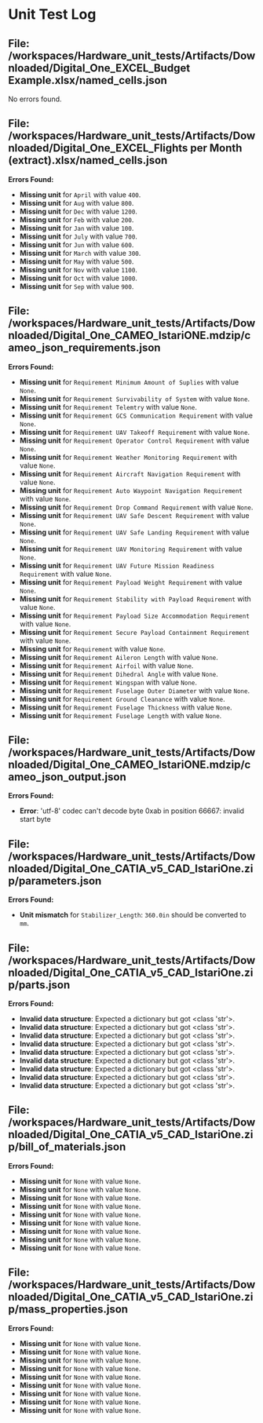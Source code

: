 # Unit Test Log

## File: /workspaces/Hardware_unit_tests/Artifacts/Downloaded/Digital_One_EXCEL_Budget Example.xlsx/named_cells.json
No errors found.

## File: /workspaces/Hardware_unit_tests/Artifacts/Downloaded/Digital_One_EXCEL_Flights per Month (extract).xlsx/named_cells.json
**Errors Found:**
- **Missing unit** for `April` with value `400`.
- **Missing unit** for `Aug` with value `800`.
- **Missing unit** for `Dec` with value `1200`.
- **Missing unit** for `Feb` with value `200`.
- **Missing unit** for `Jan` with value `100`.
- **Missing unit** for `July` with value `700`.
- **Missing unit** for `Jun` with value `600`.
- **Missing unit** for `March` with value `300`.
- **Missing unit** for `May` with value `500`.
- **Missing unit** for `Nov` with value `1100`.
- **Missing unit** for `Oct` with value `1000`.
- **Missing unit** for `Sep` with value `900`.

## File: /workspaces/Hardware_unit_tests/Artifacts/Downloaded/Digital_One_CAMEO_IstariONE.mdzip/cameo_json_requirements.json
**Errors Found:**
- **Missing unit** for `Requirement Minimum Amount of Suplies` with value `None`.
- **Missing unit** for `Requirement Survivability of System` with value `None`.
- **Missing unit** for `Requirement Telemtry` with value `None`.
- **Missing unit** for `Requirement GCS Communication Requirement` with value `None`.
- **Missing unit** for `Requirement UAV Takeoff Requirement` with value `None`.
- **Missing unit** for `Requirement Operator Control Requirement` with value `None`.
- **Missing unit** for `Requirement Weather Monitoring Requirement` with value `None`.
- **Missing unit** for `Requirement Aircraft Navigation Requirement` with value `None`.
- **Missing unit** for `Requirement Auto Waypoint Navigation Requirement` with value `None`.
- **Missing unit** for `Requirement Drop Command Requirement` with value `None`.
- **Missing unit** for `Requirement UAV Safe Descent Requirement` with value `None`.
- **Missing unit** for `Requirement UAV Safe Landing Requirement` with value `None`.
- **Missing unit** for `Requirement UAV Monitoring Requirement` with value `None`.
- **Missing unit** for `Requirement UAV Future Mission Readiness Requirement` with value `None`.
- **Missing unit** for `Requirement Payload Weight Requirement` with value `None`.
- **Missing unit** for `Requirement Stability with Payload Requirement` with value `None`.
- **Missing unit** for `Requirement Payload Size Accommodation Requirement` with value `None`.
- **Missing unit** for `Requirement Secure Payload Containment Requirement` with value `None`.
- **Missing unit** for `Requirement` with value `None`.
- **Missing unit** for `Requirement Aileron Length` with value `None`.
- **Missing unit** for `Requirement Airfoil` with value `None`.
- **Missing unit** for `Requirement Dihedral Angle` with value `None`.
- **Missing unit** for `Requirement Wingspan` with value `None`.
- **Missing unit** for `Requirement Fuselage Outer Diameter` with value `None`.
- **Missing unit** for `Requirement Ground Cleanance` with value `None`.
- **Missing unit** for `Requirement Fuselage Thickness` with value `None`.
- **Missing unit** for `Requirement Fuselage Length` with value `None`.

## File: /workspaces/Hardware_unit_tests/Artifacts/Downloaded/Digital_One_CAMEO_IstariONE.mdzip/cameo_json_output.json
**Errors Found:**
- **Error**: 'utf-8' codec can't decode byte 0xab in position 66667: invalid start byte

## File: /workspaces/Hardware_unit_tests/Artifacts/Downloaded/Digital_One_CATIA_v5_CAD_IstariOne.zip/parameters.json
**Errors Found:**
- **Unit mismatch** for `Stabilizer_Length`: `360.0in` should be converted to `mm`.

## File: /workspaces/Hardware_unit_tests/Artifacts/Downloaded/Digital_One_CATIA_v5_CAD_IstariOne.zip/parts.json
**Errors Found:**
- **Invalid data structure**: Expected a dictionary but got <class 'str'>.
- **Invalid data structure**: Expected a dictionary but got <class 'str'>.
- **Invalid data structure**: Expected a dictionary but got <class 'str'>.
- **Invalid data structure**: Expected a dictionary but got <class 'str'>.
- **Invalid data structure**: Expected a dictionary but got <class 'str'>.
- **Invalid data structure**: Expected a dictionary but got <class 'str'>.
- **Invalid data structure**: Expected a dictionary but got <class 'str'>.
- **Invalid data structure**: Expected a dictionary but got <class 'str'>.
- **Invalid data structure**: Expected a dictionary but got <class 'str'>.

## File: /workspaces/Hardware_unit_tests/Artifacts/Downloaded/Digital_One_CATIA_v5_CAD_IstariOne.zip/bill_of_materials.json
**Errors Found:**
- **Missing unit** for `None` with value `None`.
- **Missing unit** for `None` with value `None`.
- **Missing unit** for `None` with value `None`.
- **Missing unit** for `None` with value `None`.
- **Missing unit** for `None` with value `None`.
- **Missing unit** for `None` with value `None`.
- **Missing unit** for `None` with value `None`.
- **Missing unit** for `None` with value `None`.
- **Missing unit** for `None` with value `None`.

## File: /workspaces/Hardware_unit_tests/Artifacts/Downloaded/Digital_One_CATIA_v5_CAD_IstariOne.zip/mass_properties.json
**Errors Found:**
- **Missing unit** for `None` with value `None`.
- **Missing unit** for `None` with value `None`.
- **Missing unit** for `None` with value `None`.
- **Missing unit** for `None` with value `None`.
- **Missing unit** for `None` with value `None`.
- **Missing unit** for `None` with value `None`.
- **Missing unit** for `None` with value `None`.
- **Missing unit** for `None` with value `None`.
- **Missing unit** for `None` with value `None`.

